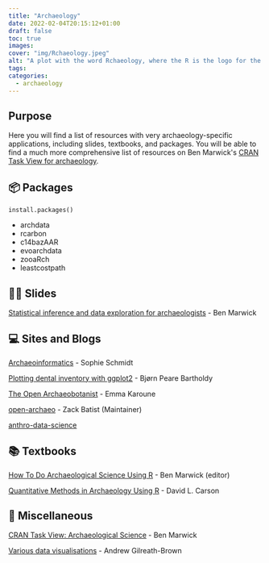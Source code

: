 ```yaml
---
title: "Archaeology"
date: 2022-02-04T20:15:12+01:00
draft: false
toc: true
images:
cover: "img/Rchaeology.jpeg"
alt: "A plot with the word Rchaeology, where the R is the logo for the R programming language."
tags:
categories: 
  - archaeology
---
```


## Purpose

Here you will find a list of resources with very archaeology-specific applications, including
slides, textbooks, and packages. You will be able to find a much more comprehensive list of resources
on Ben Marwick's [CRAN Task View for archaeology](https://github.com/benmarwick/ctv-archaeology).

## :package: Packages

`install.packages()`

- archdata
- rcarbon
- c14bazAAR
- evoarchdata
- zooaRch
- leastcostpath

## 👩‍🏫 Slides

[Statistical inference and data exploration for archaeologists](https://benmarwick.github.io/stat-inference-and-exploration-for-archaeologists/stat-inference-and-exploration-for-archaeologists.html#1) - Ben Marwick


## :computer: Sites and Blogs

[Archaeoinformatics](https://archaeoinformatics.net) - Sophie Schmidt

[Plotting dental inventory with ggplot2](https://bjorn.rbind.io/post/dental-inv-plot/) - Bjørn Peare Bartholdy

[The Open Archaeobotanist](https://ekaroune.github.io/The-Open-Archaeobotanist/) - Emma Karoune

[open-archaeo](https://open-archaeo.info/) - Zack Batist (Maintainer)

[anthro-data-science](https://anthro-data-science.github.io/)


## :books: Textbooks

[How To Do Archaeological Science Using R](https://benmarwick.github.io/How-To-Do-Archaeological-Science-Using-R/) - Ben Marwick (editor)

[Quantitative Methods in Archaeology Using R](https://www.cambridge.org/core/books/quantitative-methods-in-archaeology-using-r/DEAE593FA2418EA3B8ECD538C34ED2D5?fbclid=IwAR0guclfEtttfDkVKNUJWfhQ1wgUlXSKAIA3f_6D3hS_9EkUKivSY9AyFD8) - David L. Carson

## 🤷 Miscellaneous

[CRAN Task View: Archaeological Science](https://github.com/benmarwick/ctv-archaeology) - Ben Marwick

[Various data visualisations](https://github.com/Archaeo-Programmer/data-visualizations) - Andrew Gilreath-Brown
